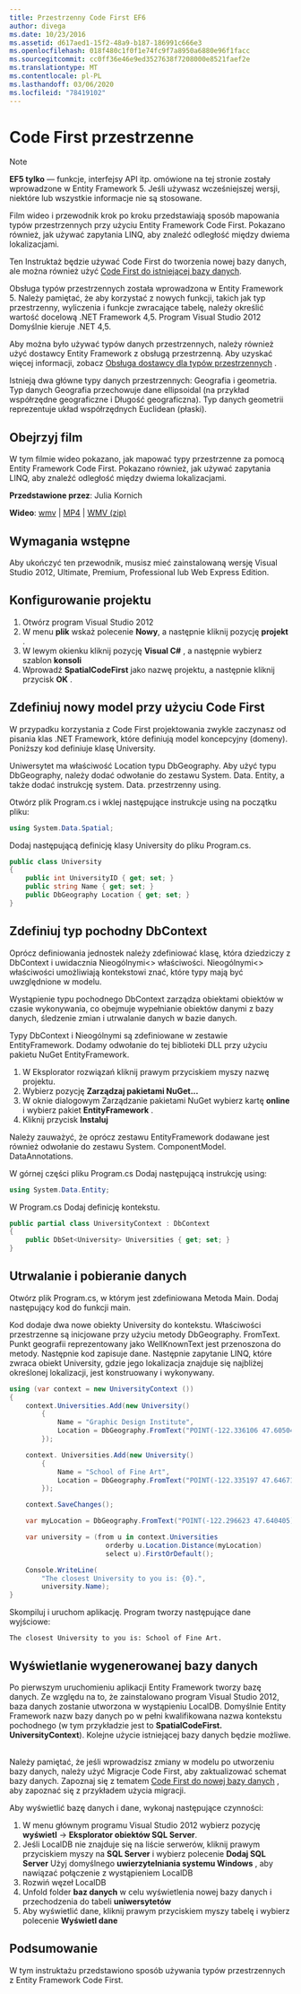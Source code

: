 ```yaml
---
title: Przestrzenny Code First EF6
author: divega
ms.date: 10/23/2016
ms.assetid: d617aed1-15f2-48a9-b187-186991c666e3
ms.openlocfilehash: 018f480c1f0f1e74fc9f7a8950a6880e96f1facc
ms.sourcegitcommit: cc0ff36e46e9ed3527638f7208000e8521faef2e
ms.translationtype: MT
ms.contentlocale: pl-PL
ms.lasthandoff: 03/06/2020
ms.locfileid: "78419102"
---
```

# <a name="spatial---code-first"></a>Code First przestrzenne
> [!NOTE]
> **EF5 tylko** — funkcje, interfejsy API itp. omówione na tej stronie zostały wprowadzone w Entity Framework 5. Jeśli używasz wcześniejszej wersji, niektóre lub wszystkie informacje nie są stosowane.

Film wideo i przewodnik krok po kroku przedstawiają sposób mapowania typów przestrzennych przy użyciu Entity Framework Code First. Pokazano również, jak używać zapytania LINQ, aby znaleźć odległość między dwiema lokalizacjami.

Ten Instruktaż będzie używać Code First do tworzenia nowej bazy danych, ale można również użyć [Code First do istniejącej bazy danych](~/ef6/modeling/code-first/workflows/existing-database.md).

Obsługa typów przestrzennych została wprowadzona w Entity Framework 5. Należy pamiętać, że aby korzystać z nowych funkcji, takich jak typ przestrzenny, wyliczenia i funkcje zwracające tabelę, należy określić wartość docelową .NET Framework 4,5. Program Visual Studio 2012 Domyślnie kieruje .NET 4,5.

Aby można było używać typów danych przestrzennych, należy również użyć dostawcy Entity Framework z obsługą przestrzenną. Aby uzyskać więcej informacji, zobacz [Obsługa dostawcy dla typów przestrzennych](~/ef6/fundamentals/providers/spatial-support.md) .

Istnieją dwa główne typy danych przestrzennych: Geografia i geometria. Typ danych Geografia przechowuje dane ellipsoidal (na przykład współrzędne geograficzne i Długość geograficzna). Typ danych geometrii reprezentuje układ współrzędnych Euclidean (płaski).

## <a name="watch-the-video"></a>Obejrzyj film
W tym filmie wideo pokazano, jak mapować typy przestrzenne za pomocą Entity Framework Code First. Pokazano również, jak używać zapytania LINQ, aby znaleźć odległość między dwiema lokalizacjami.

**Przedstawione przez**: Julia Kornich

**Wideo**: [wmv](https://download.microsoft.com/download/9/1/3/913EA17E-6F97-41D8-A4FE-805A0D83D26A/HDI-ITPro-MSDN-winvideo-spatialwithcodefirst.wmv) | [MP4](https://download.microsoft.com/download/9/1/3/913EA17E-6F97-41D8-A4FE-805A0D83D26A/HDI-ITPro-MSDN-mp4video-spatialwithcodefirst.m4v) | [WMV (zip)](https://download.microsoft.com/download/9/1/3/913EA17E-6F97-41D8-A4FE-805A0D83D26A/HDI-ITPro-MSDN-winvideo-spatialwithcodefirst.zip)

## <a name="pre-requisites"></a>Wymagania wstępne

Aby ukończyć ten przewodnik, musisz mieć zainstalowaną wersję Visual Studio 2012, Ultimate, Premium, Professional lub Web Express Edition.

## <a name="set-up-the-project"></a>Konfigurowanie projektu

1.  Otwórz program Visual Studio 2012
2.  W menu **plik** wskaż polecenie **Nowy**, a następnie kliknij pozycję **projekt** .
3.  W lewym okienku kliknij pozycję **Visual C\#** , a następnie wybierz szablon **konsoli**
4.  Wprowadź **SpatialCodeFirst** jako nazwę projektu, a następnie kliknij przycisk **OK** .

## <a name="define-a-new-model-using-code-first"></a>Zdefiniuj nowy model przy użyciu Code First

W przypadku korzystania z Code First projektowania zwykle zaczynasz od pisania klas .NET Framework, które definiują model koncepcyjny (domeny). Poniższy kod definiuje klasę University.

Uniwersytet ma właściwość Location typu DbGeography. Aby użyć typu DbGeography, należy dodać odwołanie do zestawu System. Data. Entity, a także dodać instrukcję system. Data. przestrzenny using.

Otwórz plik Program.cs i wklej następujące instrukcje using na początku pliku:

``` csharp
using System.Data.Spatial;
```

Dodaj następującą definicję klasy University do pliku Program.cs.

``` csharp
public class University  
{
    public int UniversityID { get; set; }
    public string Name { get; set; }
    public DbGeography Location { get; set; }
}
```

## <a name="define-the-dbcontext-derived-type"></a>Zdefiniuj typ pochodny DbContext

Oprócz definiowania jednostek należy zdefiniować klasę, która dziedziczy z DbContext i uwidacznia Nieogólnymi&lt;&gt; właściwości. Nieogólnymi&lt;&gt; właściwości umożliwiają kontekstowi znać, które typy mają być uwzględnione w modelu.

Wystąpienie typu pochodnego DbContext zarządza obiektami obiektów w czasie wykonywania, co obejmuje wypełnianie obiektów danymi z bazy danych, śledzenie zmian i utrwalanie danych w bazie danych.

Typy DbContext i Nieogólnymi są zdefiniowane w zestawie EntityFramework. Dodamy odwołanie do tej biblioteki DLL przy użyciu pakietu NuGet EntityFramework.

1.  W Eksplorator rozwiązań kliknij prawym przyciskiem myszy nazwę projektu.
2.  Wybierz pozycję **Zarządzaj pakietami NuGet...**
3.  W oknie dialogowym Zarządzanie pakietami NuGet wybierz kartę **online** i wybierz pakiet **EntityFramework** .
4.  Kliknij przycisk **Instaluj**

Należy zauważyć, że oprócz zestawu EntityFramework dodawane jest również odwołanie do zestawu System. ComponentModel. DataAnnotations.

W górnej części pliku Program.cs Dodaj następującą instrukcję using:

``` csharp
using System.Data.Entity;
```

W Program.cs Dodaj definicję kontekstu. 

``` csharp
public partial class UniversityContext : DbContext
{
    public DbSet<University> Universities { get; set; }
}
```

## <a name="persist-and-retrieve-data"></a>Utrwalanie i pobieranie danych

Otwórz plik Program.cs, w którym jest zdefiniowana Metoda Main. Dodaj następujący kod do funkcji main.

Kod dodaje dwa nowe obiekty University do kontekstu. Właściwości przestrzenne są inicjowane przy użyciu metody DbGeography. FromText. Punkt geografii reprezentowany jako WellKnownText jest przenoszona do metody. Następnie kod zapisuje dane. Następnie zapytanie LINQ, które zwraca obiekt University, gdzie jego lokalizacja znajduje się najbliżej określonej lokalizacji, jest konstruowany i wykonywany.

``` csharp
using (var context = new UniversityContext ())
{
    context.Universities.Add(new University()
        {
            Name = "Graphic Design Institute",
            Location = DbGeography.FromText("POINT(-122.336106 47.605049)"),
        });

    context. Universities.Add(new University()
        {
            Name = "School of Fine Art",
            Location = DbGeography.FromText("POINT(-122.335197 47.646711)"),
        });

    context.SaveChanges();

    var myLocation = DbGeography.FromText("POINT(-122.296623 47.640405)");

    var university = (from u in context.Universities
                        orderby u.Location.Distance(myLocation)
                        select u).FirstOrDefault();

    Console.WriteLine(
        "The closest University to you is: {0}.",
        university.Name);
}
```

Skompiluj i uruchom aplikację. Program tworzy następujące dane wyjściowe:

```console
The closest University to you is: School of Fine Art.
```

## <a name="view-the-generated-database"></a>Wyświetlanie wygenerowanej bazy danych

Po pierwszym uruchomieniu aplikacji Entity Framework tworzy bazę danych. Ze względu na to, że zainstalowano program Visual Studio 2012, baza danych zostanie utworzona w wystąpieniu LocalDB. Domyślnie Entity Framework nazw bazy danych po w pełni kwalifikowana nazwa kontekstu pochodnego (w tym przykładzie jest to **SpatialCodeFirst. UniversityContext**). Kolejne użycie istniejącej bazy danych będzie możliwe.  

Należy pamiętać, że jeśli wprowadzisz zmiany w modelu po utworzeniu bazy danych, należy użyć Migracje Code First, aby zaktualizować schemat bazy danych. Zapoznaj się z tematem [Code First do nowej bazy danych](~/ef6/modeling/code-first/workflows/new-database.md) , aby zapoznać się z przykładem użycia migracji.

Aby wyświetlić bazę danych i dane, wykonaj następujące czynności:

1.  W menu głównym programu Visual Studio 2012 wybierz pozycję **wyświetl** -&gt; **Eksplorator obiektów SQL Server**.
2.  Jeśli LocalDB nie znajduje się na liście serwerów, kliknij prawym przyciskiem myszy na **SQL Server** i wybierz polecenie **Dodaj SQL Server** Użyj domyślnego **uwierzytelniania systemu Windows** , aby nawiązać połączenie z wystąpieniem LocalDB
3.  Rozwiń węzeł LocalDB
4.  Unfold folder **baz danych** w celu wyświetlenia nowej bazy danych i przechodzenia do tabeli **uniwersytetów**
5.  Aby wyświetlić dane, kliknij prawym przyciskiem myszy tabelę i wybierz polecenie **Wyświetl dane**

## <a name="summary"></a>Podsumowanie

W tym instruktażu przedstawiono sposób używania typów przestrzennych z Entity Framework Code First. 
